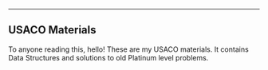 ---

## USACO Materials

To anyone reading this, hello! These are my USACO materials. It contains Data Structures 
and solutions to old Platinum level problems.
